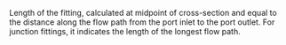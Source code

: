 ﻿Length of the fitting, calculated at midpoint of cross-section and equal to the distance along the flow path from the port inlet to the port outlet. For junction fittings, it indicates the length of the longest flow path.
